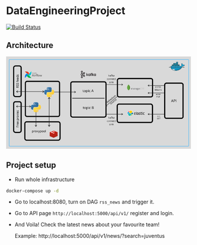 # DataEngineeringProject
[![Build Status](https://travis-ci.org/damklis/DataEngineeringProject.svg?branch=master)](https://travis-ci.org//damklis/DataEngineeringProject)

## Architecture


![MVP Architecture](./images/mvp_architecture.png)

## Project setup

- Run whole infrastructure

```sh
docker-compose up -d
```

- Go to localhost:8080, turn on DAG `rss_news` and trigger it.
- Go to API page `http://localhost:5000/api/v1/` register and login.
- And Voila! Check the latest news about your favourite team!

    Example:
    http://localhost:5000/api/v1/news/?search=juventus
